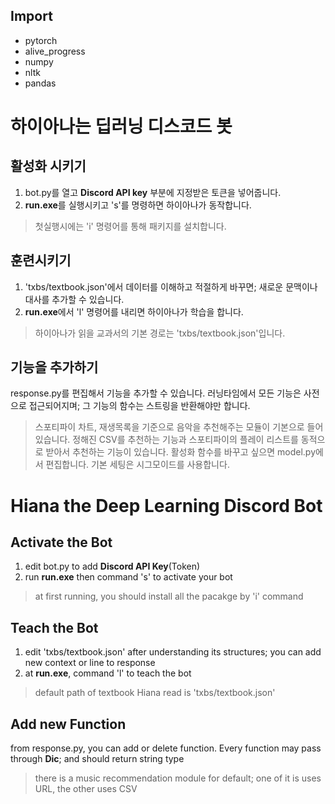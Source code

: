 ## Import
* pytorch
* alive_progress
* numpy
* nltk
* pandas

# 하이아나는 딥러닝 디스코드 봇

## 활성화 시키기
1. bot.py를 열고 **Discord API key** 부분에 지정받은 토큰을 넣어줍니다. <br />
2. **run.exe**를 실행시키고 's'를 명령하면 하이아나가 동작합니다. <br />
> 첫실행시에는 'i' 명령어를 통해 패키지를 설치합니다.

## 훈련시키기
1. 'txbs/textbook.json'에서 데이터를 이해하고 적절하게 바꾸면; 새로운 문맥이나 대사를 추가할 수 있습니다. <br />
2. **run.exe**에서 'l' 명령어를 내리면 하이아나가 학습을 합니다. <br />
> 하이아나가 읽을 교과서의 기본 경로는 'txbs/textbook.json'입니다.

## 기능을 추가하기
response.py를 편집해서 기능을 추가할 수 있습니다. 러닝타임에서 모든 기능은 사전으로 접근되어지며; 그 기능의 함수는 스트링을 반환해야만 합니다. <br />
> 스포티파이 차트, 재생목록을 기준으로 음악을 추천해주는 모듈이 기본으로 들어있습니다. 정해진 CSV를 추천하는 기능과 스포티파이의 플레이 리스트를 동적으로 받아서 추천하는 기능이 있습니다.
> 활성화 함수를 바꾸고 싶으면 model.py에서 편집합니다. 기본 세팅은 시그모이드를 사용합니다.

# Hiana the Deep Learning Discord Bot

## Activate the Bot
1. edit bot.py to add **Discord API Key**(Token)
2. run **run.exe** then command 's' to activate your bot
> at first running, you should install all the pacakge by 'i' command

## Teach the Bot
1. edit 'txbs/textbook.json' after understanding its structures; you can add new context or line to response
2. at **run.exe**, command 'l' to teach the bot
> default path of textbook Hiana read is 'txbs/textbook.json'

## Add new Function
from response.py, you can add or delete function. Every function may pass through **Dic**; and should return string type
> there is a music recommendation module for default; one of it is uses URL, the other uses CSV
